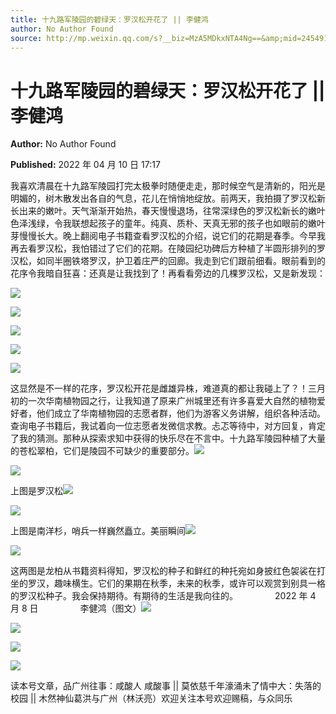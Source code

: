 ```yaml
---
title: 十九路军陵园的碧绿天：罗汉松开花了 || 李健鸿
author: No Author Found
source: http://mp.weixin.qq.com/s?__biz=MzA5MDkxNTA4Ng==&amp;mid=2454912131&amp;idx=1&amp;sn=20ee9d3022f1425dc7ff187513cbc93b&amp;chksm=87a234e2b0d5bdf4dc1579d66006387e191ddaa126f04f4f697e36702986adb0c6fba7b5b15b#rd
---
```


# 十九路军陵园的碧绿天：罗汉松开花了 || 李健鸿

**Author:** No Author Found

**Published:** 2022 年 04 月 10 日 17:17

我喜欢清晨在十九路军陵园打完太极拳时随便走走，那时候空气是清新的，阳光是明媚的，树木散发出各自的气息，花儿在悄悄地绽放。前两天，我拍摄了罗汉松新长出来的嫩叶。天气渐渐开始热，春天慢慢退场，往常深绿色的罗汉松新长的嫩叶色泽浅绿，令我联想起孩子的童年。纯真、质朴、天真无邪的孩子也如眼前的嫩叶芽慢慢长大。晚上翻阅电子书籍查看罗汉松的介绍，说它们的花期是春季。今早我再去看罗汉松，我怕错过了它们的花期。在陵园纪功碑后方种植了半圆形排列的罗汉松，如同半圈铁塔罗汉，护卫着庄严的回廊。我走到它们跟前细看。眼前看到的花序令我暗自狂喜：还真是让我找到了！再看看旁边的几棵罗汉松，又是新发现：

![](https://mmbiz.qpic.cn/mmbiz_jpg/PJWG74pLsMYCic6ByK9pp8E9sBZFjVvoGCwCbJSbx1xWqDXiat46gicyAibwOkvzWWl7URTzPgECSJMCrRk1GNOlvg/640)

![](https://mmbiz.qpic.cn/mmbiz_png/Ljib4So7yuWhoMXQpz7G8s5Ichm41TOo2nib05xqUVeweIEM7ElEevBeYSZiciaurCJ8uKe5I1uMq6CZe62voxY7pA/640?wx_fmt=png)

![](https://mmbiz.qpic.cn/mmbiz_jpg/PJWG74pLsMYCic6ByK9pp8E9sBZFjVvoGwwJyfOBfmrGXHMhVc56rzxQgtZ4RgCo1eHTQcVMd0C5rfe1RkedcfA/640)

![](https://mmbiz.qpic.cn/mmbiz_png/Ljib4So7yuWj9wtb7lbnqprQub5sJtNy0DFVZ02hvg0zqUObxkzCdVZdI2yffMjFTt7p84OyWTiaJNnjM2TgWWPw/640?wx_fmt=png)

![](https://mmbiz.qpic.cn/mmbiz_jpg/PJWG74pLsMYCic6ByK9pp8E9sBZFjVvoGWC49lHDTQ5WRDrjNf7iaJTBBQLOHHHxIiapRYlfmMt4uRH9pmPNfwvow/640)

这显然是不一样的花序，罗汉松开花是雌雄异株，难道真的都让我碰上了？！三月初的一次华南植物园之行，让我知道了原来广州城里还有许多喜爱大自然的植物爱好者，他们成立了华南植物园的志愿者群，他们为游客义务讲解，组织各种活动。查询电子书籍后，我试着向一位志愿者发微信求教。忐忑等待中，对方回复，肯定了我的猜测。那种从探索求知中获得的快乐尽在不言中。十九路军陵园种植了大量的苍松翠柏，它们是陵园不可缺少的重要部分。![](https://mmbiz.qpic.cn/mmbiz_png/Ljib4So7yuWj9wtb7lbnqprQub5sJtNy0DFVZ02hvg0zqUObxkzCdVZdI2yffMjFTt7p84OyWTiaJNnjM2TgWWPw/640?wx_fmt=png)

![](https://mmbiz.qpic.cn/mmbiz_png/Ljib4So7yuWj9wtb7lbnqprQub5sJtNy0DFVZ02hvg0zqUObxkzCdVZdI2yffMjFTt7p84OyWTiaJNnjM2TgWWPw/640?wx_fmt=png)

上图是罗汉松![](https://mmbiz.qpic.cn/mmbiz_jpg/PJWG74pLsMYCic6ByK9pp8E9sBZFjVvoGMhFEvzzCnyRgCsNmfv5TBqGw8DNR2RkCgeGndBYYk9D1ngJylzXFicA/640)

![](https://mmbiz.qpic.cn/mmbiz_png/Ljib4So7yuWj9wtb7lbnqprQub5sJtNy0DFVZ02hvg0zqUObxkzCdVZdI2yffMjFTt7p84OyWTiaJNnjM2TgWWPw/640?wx_fmt=png)

上图是南洋杉，哨兵一样巍然矗立。美丽瞬间![](https://mmbiz.qpic.cn/mmbiz_jpg/PJWG74pLsMYCic6ByK9pp8E9sBZFjVvoGUVLQl1dKc6uI9g53R6eIpEeBk9pKbVVAw6CIts1LEPljOcGc5uNDuw/640)

![](https://mmbiz.qpic.cn/mmbiz_png/Ljib4So7yuWiaQk7pZicvVqnhcMiaUb0f2plQetLhUtfn8DrUWLRGL1dC6MIibSZuY4Bqib8yz2tBvgm2gbFqfEWQbicA/640?wx_fmt=png)

这两图是龙柏从书籍资料得知，罗汉松的种子和鲜红的种托宛如身披红色袈裟在打坐的罗汉，趣味横生。它们的果期在秋季，未来的秋季，或许可以观赏到别具一格的罗汉松种子。我会保持期待。有期待的生活是我向往的。               2022 年 4 月 8 日                 李健鸿（图文）![](https://mmbiz.qpic.cn/mmbiz_jpg/PJWG74pLsMYCic6ByK9pp8E9sBZFjVvoGN7Wma76UaBrPib3xadic0vnV0iacoEOul73icS7m40yT19FcZLAjymOwVw/640)

![](https://mmbiz.qpic.cn/mmbiz_png/Ljib4So7yuWiaQk7pZicvVqnhcMiaUb0f2plQetLhUtfn8DrUWLRGL1dC6MIibSZuY4Bqib8yz2tBvgm2gbFqfEWQbicA/640?wx_fmt=png)

![](https://mmbiz.qpic.cn/mmbiz_jpg/PJWG74pLsMYCic6ByK9pp8E9sBZFjVvoGvYXrvN4ZcMIO6DJn3E5WX2t9wD7vAyo0TwL3S6GTPFrRooyriagMMyw/640)

![](https://mmbiz.qpic.cn/mmbiz_jpg/PJWG74pLsMYCic6ByK9pp8E9sBZFjVvoGJTuwkbYicvIibvsIyO8B9mmObJApoXsfR43iaC86OrHYzAFrMtYibXGYDA/640)

读本号文章，品广州往事：咸酸人 咸酸事 || 莫依慈千年濠涌未了情中大：失落的校园 || 木然神仙葛洪与广州（林沃亮）欢迎关注本号欢迎赐稿，与众同乐
